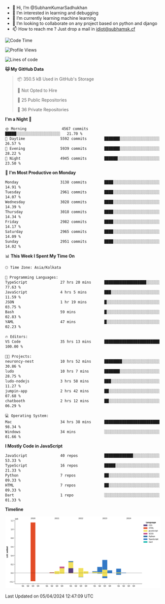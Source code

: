 - 👋 Hi, I’m @SubhamKumarSadhukhan
- 👀 I’m interested in learning and debugging
- 🌱 I’m currently learning machine learning
- 💞️ I’m looking to collaborate on any project based on python and django
- 📫 How to reach me ?
      Just drop a mail in idiot@subhamsk.cf

<!---
SubhamKumarSadhukhan/SubhamKumarSadhukhan is a ✨ special ✨ repository because its `README.md` (this file) appears on your GitHub profile.
You can click the Preview link to take a look at your changes.
--->


<!--START_SECTION:waka-->
![Code Time](http://img.shields.io/badge/Code%20Time-2%2C092%20hrs%2012%20mins-blue)

![Profile Views](http://img.shields.io/badge/Profile%20Views-0-blue)

![Lines of code](https://img.shields.io/badge/From%20Hello%20World%20I%27ve%20Written-2.4%20million%20lines%20of%20code-blue)

**🐱 My GitHub Data** 

> 📦 350.5 kB Used in GitHub's Storage 
 > 
> 🚫 Not Opted to Hire
 > 
> 📜 25 Public Repositories 
 > 
> 🔑 36 Private Repositories 
 > 
**I'm a Night 🦉** 

```text
🌞 Morning                4567 commits        █████░░░░░░░░░░░░░░░░░░░░   21.70 % 
🌆 Daytime                5592 commits        ███████░░░░░░░░░░░░░░░░░░   26.57 % 
🌃 Evening                5939 commits        ███████░░░░░░░░░░░░░░░░░░   28.22 % 
🌙 Night                  4945 commits        ██████░░░░░░░░░░░░░░░░░░░   23.50 % 
```
📅 **I'm Most Productive on Monday** 

```text
Monday                   3138 commits        ████░░░░░░░░░░░░░░░░░░░░░   14.91 % 
Tuesday                  2961 commits        ████░░░░░░░░░░░░░░░░░░░░░   14.07 % 
Wednesday                3028 commits        ████░░░░░░░░░░░░░░░░░░░░░   14.39 % 
Thursday                 3018 commits        ████░░░░░░░░░░░░░░░░░░░░░   14.34 % 
Friday                   2982 commits        ████░░░░░░░░░░░░░░░░░░░░░   14.17 % 
Saturday                 2965 commits        ████░░░░░░░░░░░░░░░░░░░░░   14.09 % 
Sunday                   2951 commits        ████░░░░░░░░░░░░░░░░░░░░░   14.02 % 
```


📊 **This Week I Spent My Time On** 

```text
🕑︎ Time Zone: Asia/Kolkata

💬 Programming Languages: 
TypeScript               27 hrs 20 mins      ███████████████████░░░░░░   77.63 % 
JavaScript               4 hrs 5 mins        ███░░░░░░░░░░░░░░░░░░░░░░   11.59 % 
JSON                     1 hr 19 mins        █░░░░░░░░░░░░░░░░░░░░░░░░   03.75 % 
Bash                     59 mins             █░░░░░░░░░░░░░░░░░░░░░░░░   02.83 % 
YAML                     47 mins             █░░░░░░░░░░░░░░░░░░░░░░░░   02.23 % 

🔥 Editors: 
VS Code                  35 hrs 13 mins      █████████████████████████   100.00 % 

🐱‍💻 Projects: 
neuroncy-nest            10 hrs 52 mins      ████████░░░░░░░░░░░░░░░░░   30.86 % 
ludo                     10 hrs 7 mins       ███████░░░░░░░░░░░░░░░░░░   28.75 % 
ludo-nodejs              3 hrs 58 mins       ███░░░░░░░░░░░░░░░░░░░░░░   11.27 % 
jumpin-app               2 hrs 42 mins       ██░░░░░░░░░░░░░░░░░░░░░░░   07.68 % 
chatbooth                2 hrs 12 mins       ██░░░░░░░░░░░░░░░░░░░░░░░   06.29 % 

💻 Operating System: 
Mac                      34 hrs 38 mins      █████████████████████████   98.34 % 
Windows                  34 mins             ░░░░░░░░░░░░░░░░░░░░░░░░░   01.66 % 
```

**I Mostly Code in JavaScript** 

```text
JavaScript               40 repos            █████████████░░░░░░░░░░░░   53.33 % 
TypeScript               16 repos            █████░░░░░░░░░░░░░░░░░░░░   21.33 % 
Python                   7 repos             ██░░░░░░░░░░░░░░░░░░░░░░░   09.33 % 
HTML                     7 repos             ██░░░░░░░░░░░░░░░░░░░░░░░   09.33 % 
Dart                     1 repo              ░░░░░░░░░░░░░░░░░░░░░░░░░   01.33 % 
```



**Timeline**

![Lines of Code chart](https://raw.githubusercontent.com/SubhamKumarSadhukhan/SubhamKumarSadhukhan/main/assets/bar_graph.png)


 Last Updated on 05/04/2024 12:47:09 UTC
<!--END_SECTION:waka-->
